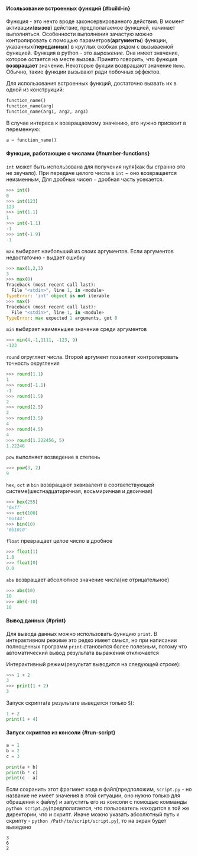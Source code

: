 #### Исользование встроенных функций {#build-in}

Функция - это нечто вроде законсервированного действия. В момент активации(__вызов__) действие, предполагаемое функцией, начинает выполняться. Особенности выполнения зачастую можно контролировать с помощью параметров(__аргументы__) функции, указанных(__переданных__) в круглых скобках рядом с вызываемой функцией. Функция в python - это _выражение_. Она имеет значение, которое остается на месте вызова. Принято говорить, что функция __возвращает__ значение. Некоторые фукции возвращают значение `None`. Обычно, такие функции вызывают ради побочных эффектов.

Для использования встроенных функций, достаточно вызвать их в одной из конструкций:
```python
function_name()
function_name(arg)
function_name(arg1, arg2, arg3)
```

В случае интереса к возвращаемому значению, его нужно присвоит в переменную:
```python
a = function_name()
```

#### Функции, работающие с числами {#number-functions}

`int` может быть использована для получения нуля(как бы странно это не звучало). При передаче целого числа в `int` − оно возвращается неизменным, Для дробных чисел − дробная часть усекается.
```python
>>> int()
0
>>> int(123)
123
>>> int(1.1)
1
>>> int(-1.1)
-1
>>> int(-1.9)
-1
```

`max` выбирает наибольший из своих аргументов. Если аргументов недостаточно - выдает ошибку
```python
>>> max(1,2,3)
3
>>> max(0)
Traceback (most recent call last):
  File "<stdin>", line 1, in <module>
TypeError: 'int' object is not iterable
>>> max()
Traceback (most recent call last):
  File "<stdin>", line 1, in <module>
TypeError: max expected 1 arguments, got 0
```

`min` выбирает наименьшее значение среди аргументов
```python
>>> min(4,-1,1111, -123, 9)
-123
```

`round` огругляет числа. Второй аргумент позволяет контролировать точность округления
```python
>>> round(1.1)
1
>>> round(-1.1)
-1
>>> round(1.5)
2
>>> round(2.5)
2
>>> round(3.5)
4
>>> round(4.5)
4
>>> round(1.222456, 5)
1.22246
```

`pow` выполняет возведение в степень
```python
>>> pow(3, 2)
9
```

`hex`, `oct` и `bin` возвращают эквивалент в соответствующей системе(шестнадцатиричная, восьмиричная и двоичная)
```python
>>> hex(255)
'0xff'
>>> oct(100)
'0o144'
>>> bin(10)
'0b1010'
```

`float` превращает целое число в дробное
```python
>>> float(1)
1.0
>>> float(0)
0.0
```

`abs` возвращает абсолютное значение числа(не отрицательное)
```python
>>> abs(10)
10
>>> abs(-10)
10
```

#### Вывод данных {#print}
Для вывода данных можно использовать функцию `print`. В интерактивном режиме это редко имеет смысл, но при написании полноценных программ `print` становится более полезным, потому что автоматический вывод результата выражения отключается

Интерактивный режим(результат выводится на следующей строке):
```python
>>> 1 + 2
3
>>> print(1 + 2)
3
```

Запуск скрипта(в результате выведется только `5`):
```python
1 + 2
print(1 + 4)
```

#### Запуск скриптов из консоли {#run-script}

```python
a = 1
b = 2
c = 3

print(a + b)
print(b * c)
print(c - a)
```

Если сохранить этот фрагмент кода в файл(предположим, `script.py` - но название не имеет значения в этой ситуации, оно нужно только для обращения к файлу) и запустить его из консоли с помощью комманды `python script.py`(предполагается, что пользователь находится в той же директории, что и скрипт. Иначе можно указать абсолютный путь к скрипту - `python /Path/to/script/script.py`), то на экран будет выведено
```
3
6
2
```
